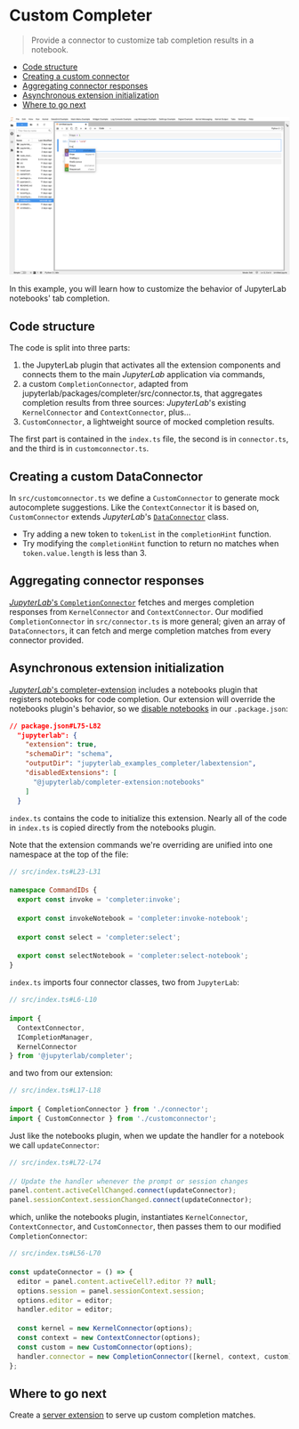 # Custom Completer

> Provide a connector to customize tab completion results in a notebook.

- [Code structure](#code-structure)
- [Creating a custom connector](#creating-a-custom-connector)
- [Aggregating connector responses](#aggregating-connector-responses)
- [Asynchronous extension initialization](#asynchronous-extension-initialization)
- [Where to go next](#where-to-go-next)

![Custom completion](preview.png)

In this example, you will learn how to customize the behavior of JupyterLab notebooks' tab completion.

## Code structure

The code is split into three parts:

1.  the JupyterLab plugin that activates all the extension components and connects
    them to the main _JupyterLab_ application via commands,
2.  a custom `CompletionConnector`, adapted from jupyterlab/packages/completer/src/connector.ts,
    that aggregates completion results from three sources: _JupyterLab_'s existing `KernelConnector` and `ContextConnector`, plus...
3.  `CustomConnector`, a lightweight source of mocked completion results.

The first part is contained in the `index.ts` file, the second is in `connector.ts`, and the third is in `customconnector.ts`.

## Creating a custom DataConnector

In `src/customconnector.ts` we define a `CustomConnector` to generate mock autocomplete suggestions. Like the `ContextConnector` it is based on, `CustomConnector` extends _JupyterLab_'s [`DataConnector`](https://jupyterlab.readthedocs.io/en/latest/api/classes/statedb.dataconnector.html) class.

- Try adding a new token to `tokenList` in the `completionHint` function.
- Try modifying the `completionHint` function to return no matches when `token.value.length` is less than 3.

## Aggregating connector responses

[_JupyterLab_'s `CompletionConnector`](https://github.com/jupyterlab/jupyterlab/blob/master/packages/completer/src/connector.ts) fetches and merges completion responses from `KernelConnector` and `ContextConnector`. Our modified `CompletionConnector` in `src/connector.ts` is more general; given an array of `DataConnectors`, it can fetch and merge completion matches from every connector provided.

## Asynchronous extension initialization

[_JupyterLab_'s completer-extension](https://github.com/jupyterlab/jupyterlab/tree/master/packages/completer-extension) includes a notebooks plugin that registers notebooks for code completion. Our extension will override the notebooks plugin's behavior, so we [disable notebooks](https://jupyterlab.readthedocs.io/en/stable/extension/extension_dev.html#disabling-other-extensions) in our `.package.json`:

```json
// package.json#L75-L82
  "jupyterlab": {
    "extension": true,
    "schemaDir": "schema",
    "outputDir": "jupyterlab_examples_completer/labextension",
    "disabledExtensions": [
      "@jupyterlab/completer-extension:notebooks"
    ]
  }
```

`index.ts` contains the code to initialize this extension. Nearly all of the code in `index.ts` is copied directly from the notebooks plugin.

Note that the extension commands we're overriding are unified into one namespace at the top of the file:

```ts
// src/index.ts#L23-L31

namespace CommandIDs {
  export const invoke = 'completer:invoke';

  export const invokeNotebook = 'completer:invoke-notebook';

  export const select = 'completer:select';

  export const selectNotebook = 'completer:select-notebook';
}
```

`index.ts` imports four connector classes, two from `JupyterLab`:

```ts
// src/index.ts#L6-L10

import {
  ContextConnector,
  ICompletionManager,
  KernelConnector
} from '@jupyterlab/completer';
```

and two from our extension:

```ts
// src/index.ts#L17-L18

import { CompletionConnector } from './connector';
import { CustomConnector } from './customconnector';
```

Just like the notebooks plugin, when we update the handler for a notebook we call `updateConnector`:

```ts
// src/index.ts#L72-L74

// Update the handler whenever the prompt or session changes
panel.content.activeCellChanged.connect(updateConnector);
panel.sessionContext.sessionChanged.connect(updateConnector);
```

which, unlike the notebooks plugin, instantiates `KernelConnector`, `ContextConnector`, and `CustomConnector`, then passes them to our modified `CompletionConnector`:

```ts
// src/index.ts#L56-L70

const updateConnector = () => {
  editor = panel.content.activeCell?.editor ?? null;
  options.session = panel.sessionContext.session;
  options.editor = editor;
  handler.editor = editor;

  const kernel = new KernelConnector(options);
  const context = new ContextConnector(options);
  const custom = new CustomConnector(options);
  handler.connector = new CompletionConnector([kernel, context, custom]);
};
```

## Where to go next

Create a [server extension](../server-extension) to serve up custom completion matches.
